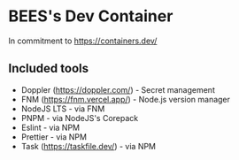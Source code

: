 # BEES's Dev Container

In commitment to <https://containers.dev/>

## Included tools

- Doppler (<https://doppler.com/>) - Secret management
- FNM (<https://fnm.vercel.app/>) - Node.js version manager
- NodeJS LTS - via FNM
- PNPM - via NodeJS's Corepack
- Eslint - via NPM
- Prettier - via NPM
- Task (<https://taskfile.dev/>) - via NPM
